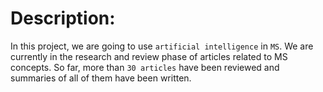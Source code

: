 # Description:
In this project, we are going to use `artificial intelligence` in `MS`. We are currently in the research and review phase of articles related to MS concepts. So far, more than `30 articles` have been reviewed and summaries of all of them have been written.